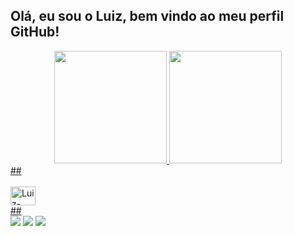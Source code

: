 ## Olá, eu sou o Luiz, bem vindo ao meu perfil GitHub!
<div align="center">
  <a href="https://github.com/luizmromano">
  <img height="180em" src="https://github-readme-stats.vercel.app/api?username=luizmromano&show_icons=true&theme=react&include_all_commits=true&count_private=true"/>
  <img height="180em" src="https://github-readme-stats.vercel.app/api/top-langs/?username=luizmromano&layout=compact&langs_count=1&theme=react"/>
</div>
  ##
<div style="display: inline_block"><br>
  <img align="center" alt="Luiz-cpp" height="30" width="40" src="https://cdn.jsdelivr.net/gh/devicons/devicon/icons/cplusplus/cplusplus-original.svg">
</div>
  ##
<div>
  <a href="https://www.linkedin.com/in/luiz-m-romano-a6620a1b9/" target="_blank"><img src="https://img.shields.io/badge/-LinkedIn-%230077B5?style=for-the-badge&logo=linkedin&logoColor=white" target="_blank"></a>
  <a href = "mailto:luizromanosteam@gmail.com"><img src="https://img.shields.io/badge/-Gmail-%23333?style=for-the-badge&logo=gmail&logoColor=white" target="_blank"></a>
  <a href="https://www.instagram.com/luizmromano/" target="_blank"><img src="https://img.shields.io/badge/-Instagram-%23E4405F?style=for-the-badge&logo=instagram&logoColor=white" target="_blank"></a>
</div>
